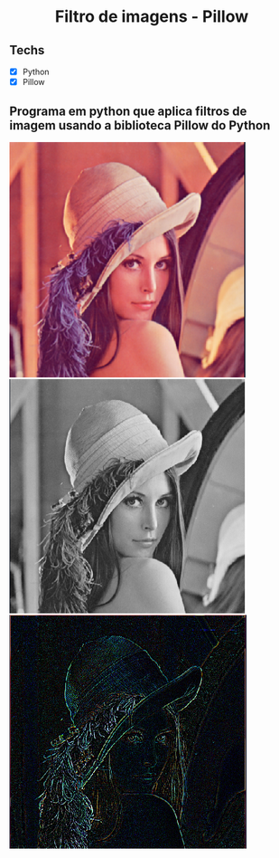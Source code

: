<h1 align="center">
Filtro de imagens - Pillow
</h1>

## Techs

- [x] Python
- [x] Pillow

## Programa em python que aplica filtros de imagem usando a biblioteca Pillow do Python

![Foto 1](lennablur.png) 
![Foto 2](lennagray.png) 
![Foto 3](lennaborda.png)
